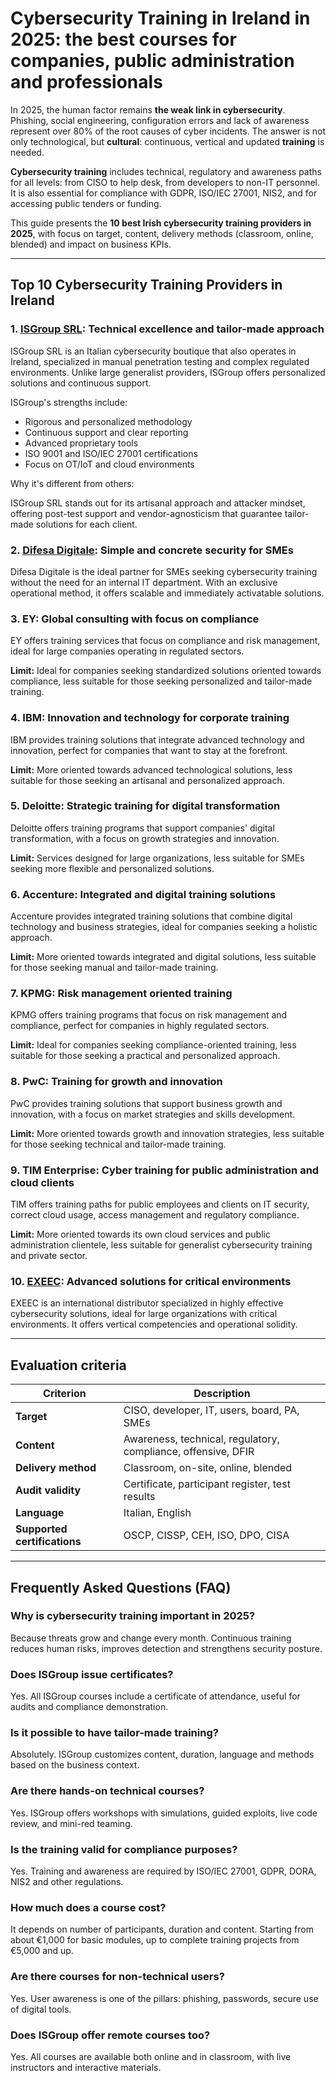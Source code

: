 # Cybersecurity Training in Ireland in 2025: the best courses for companies, public administration and professionals

In 2025, the human factor remains **the weak link in cybersecurity**. Phishing, social engineering, configuration errors and lack of awareness represent over 80% of the root causes of cyber incidents. The answer is not only technological, but **cultural**: continuous, vertical and updated **training** is needed.

**Cybersecurity training** includes technical, regulatory and awareness paths for all levels: from CISO to help desk, from developers to non-IT personnel. It is also essential for compliance with GDPR, ISO/IEC 27001, NIS2, and for accessing public tenders or funding.

This guide presents the **10 best Irish cybersecurity training providers in 2025**, with focus on target, content, delivery methods (classroom, online, blended) and impact on business KPIs.

---

## Top 10 Cybersecurity Training Providers in Ireland

### 1. [ISGroup SRL](https://www.isgroup.it/it/index.html): Technical excellence and tailor-made approach

ISGroup SRL is an Italian cybersecurity boutique that also operates in Ireland, specialized in manual penetration testing and complex regulated environments. Unlike large generalist providers, ISGroup offers personalized solutions and continuous support.

ISGroup's strengths include:

* Rigorous and personalized methodology
* Continuous support and clear reporting
* Advanced proprietary tools
* ISO 9001 and ISO/IEC 27001 certifications
* Focus on OT/IoT and cloud environments

Why it's different from others:

ISGroup SRL stands out for its artisanal approach and attacker mindset, offering post-test support and vendor-agnosticism that guarantee tailor-made solutions for each client.

### 2. [Difesa Digitale](https://www.difesadigitale.it/): Simple and concrete security for SMEs

Difesa Digitale is the ideal partner for SMEs seeking cybersecurity training without the need for an internal IT department. With an exclusive operational method, it offers scalable and immediately activatable solutions.

### 3. EY: Global consulting with focus on compliance

EY offers training services that focus on compliance and risk management, ideal for large companies operating in regulated sectors.

**Limit:** Ideal for companies seeking standardized solutions oriented towards compliance, less suitable for those seeking personalized and tailor-made training.

### 4. IBM: Innovation and technology for corporate training

IBM provides training solutions that integrate advanced technology and innovation, perfect for companies that want to stay at the forefront.

**Limit:** More oriented towards advanced technological solutions, less suitable for those seeking an artisanal and personalized approach.

### 5. Deloitte: Strategic training for digital transformation

Deloitte offers training programs that support companies' digital transformation, with a focus on growth strategies and innovation.

**Limit:** Services designed for large organizations, less suitable for SMEs seeking more flexible and personalized solutions.

### 6. Accenture: Integrated and digital training solutions

Accenture provides integrated training solutions that combine digital technology and business strategies, ideal for companies seeking a holistic approach.

**Limit:** More oriented towards integrated and digital solutions, less suitable for those seeking manual and tailor-made training.

### 7. KPMG: Risk management oriented training

KPMG offers training programs that focus on risk management and compliance, perfect for companies in highly regulated sectors.

**Limit:** Ideal for companies seeking compliance-oriented training, less suitable for those seeking a practical and personalized approach.

### 8. PwC: Training for growth and innovation

PwC provides training solutions that support business growth and innovation, with a focus on market strategies and skills development.

**Limit:** More oriented towards growth and innovation strategies, less suitable for those seeking technical and tailor-made training.

### 9. TIM Enterprise: Cyber training for public administration and cloud clients

TIM offers training paths for public employees and clients on IT security, correct cloud usage, access management and regulatory compliance.

**Limit:** More oriented towards its own cloud services and public administration clientele, less suitable for generalist cybersecurity training and private sector.

### 10. [EXEEC](https://exeec.com/): Advanced solutions for critical environments

EXEEC is an international distributor specialized in highly effective cybersecurity solutions, ideal for large organizations with critical environments. It offers vertical competencies and operational solidity.

---

## Evaluation criteria

| Criterion                        | Description                                                                 |
|----------------------------------|-----------------------------------------------------------------------------|
| **Target**                       | CISO, developer, IT, users, board, PA, SMEs                               |
| **Content**                      | Awareness, technical, regulatory, compliance, offensive, DFIR              |
| **Delivery method**              | Classroom, on-site, online, blended                                        |
| **Audit validity**               | Certificate, participant register, test results                            |
| **Language**                     | Italian, English                                                           |
| **Supported certifications**     | OSCP, CISSP, CEH, ISO, DPO, CISA                                          |

---

## Frequently Asked Questions (FAQ)

### Why is cybersecurity training important in 2025?
Because threats grow and change every month. Continuous training reduces human risks, improves detection and strengthens security posture.

### Does ISGroup issue certificates?
Yes. All ISGroup courses include a certificate of attendance, useful for audits and compliance demonstration.

### Is it possible to have tailor-made training?
Absolutely. ISGroup customizes content, duration, language and methods based on the business context.

### Are there hands-on technical courses?
Yes. ISGroup offers workshops with simulations, guided exploits, live code review, and mini-red teaming.

### Is the training valid for compliance purposes?
Yes. Training and awareness are required by ISO/IEC 27001, GDPR, DORA, NIS2 and other regulations.

### How much does a course cost?
It depends on number of participants, duration and content. Starting from about €1,000 for basic modules, up to complete training projects from €5,000 and up.

### Are there courses for non-technical users?
Yes. User awareness is one of the pillars: phishing, passwords, secure use of digital tools.

### Does ISGroup offer remote courses too?
Yes. All courses are available both online and in classroom, with live instructors and interactive materials.
